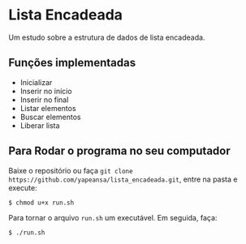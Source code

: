 # Lista Encadeada

Um estudo sobre a estrutura de dados de lista encadeada.

## Funções implementadas

- Inicializar
- Inserir no início
- Inserir no final
- Listar elementos
- Buscar elementos
- Liberar lista

## Para Rodar o programa no seu computador

Baixe o repositório ou faça `git clone https://github.com/yapeansa/lista_encadeada.git`, entre na pasta e execute:
```
$ chmod u+x run.sh
```
Para tornar o arquivo `run.sh` um executável. Em seguida, faça:
```
$ ./run.sh
```
